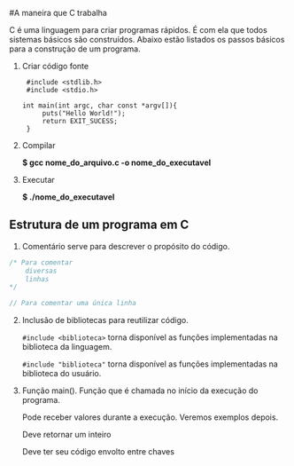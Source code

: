 #A maneira que C trabalha

C é uma linguagem para criar programas rápidos. É com ela que todos sistemas básicos são construı́dos. Abaixo estão listados os passos básicos para a construção de um programa.

1. Criar código fonte

        #include <stdlib.h>
        #include <stdio.h>
       
	   int main(int argc, char const *argv[]){
        	puts("Hello World!");
        	return EXIT_SUCESS;
        }
2. Compilar

 	**$ gcc nome_do_arquivo.c -o nome_do_executavel** 

3. Executar

	**$ ./nome_do_executavel**

## Estrutura de um programa em C

1. Comentário serve para descrever o propósito do código.
```c
/* Para comentar
	diversas
	linhas
*/

// Para comentar uma única linha
```

2.  Inclusão de bibliotecas para reutilizar código.

	`#include <biblioteca>` torna disponível as funções implementadas na biblioteca da linguagem. 
	
	`#include "biblioteca"` torna disponível as funções implementadas na biblioteca do usuário. 

3. Função main(). Função que é chamada no inı́cio da execução do programa.

	Pode receber valores durante a execução. Veremos exemplos depois.

	Deve retornar um inteiro

	Deve ter seu código envolto entre chaves
